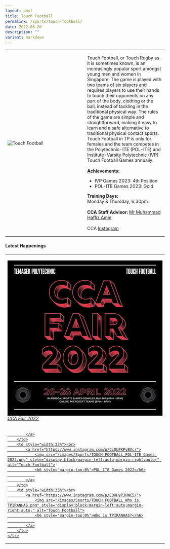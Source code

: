 ```yaml
---
layout: post
title: Touch Football
permalink: /sports/touch-football/
date: 2022-06-20
description: ""
variant: markdown
---
```

<table>
    <tbody><tr>
        <td style="width:50%"><img src="https://hosting.photobucket.com/images/i/tracyng81/Touch_Football.jpeg?width=320&amp;height=320&amp;fit=bounds" style="display:block;margin-left:auto;margin-right:auto;" alt="Touch Football"></td>
        <td>
            <p>
                Touch Football, or Touch Rugby as it is sometimes known, is an increasingly popular sport amongst young men and women in Singapore. The game is played with two teams of six players and requires players to use their hands to touch their opponents on any part of the body, clothing or the ball, instead of tackling in the traditional physical way. The rules of the game are simple and straightforward, making it easy to learn and a safe alternative to traditional physical contact sports. Touch Football in TP is only for females and the team competes in the Polytechnic-ITE (POL-ITE) and Institute-Varsity Polytechnic (IVP) Touch Football Games annually.<br>
                <br>
                <b>Achievements:</b><br>
                </p><ul>
                    <li>IVP Games 2023: 4th Position</li>
                    <li>POL-ITE Games 2023: Gold</li>
                </ul>
            <p></p>
            <p>
                <b>Training Days:</b><br>
                Monday &amp; Thursday, 6.30pm<br>
                <br>
                <b>CCA Staff Advisor:</b> <a href="mailto:Muhammad_Haffiz_AMIN@TP.EDU.SG">Mr Muhammad Haffiz Amin</a><br>
                <br>
                CCA <a href="https://www.instagram.com/tpiranhas">Instagram</a>
            </p>
        </td>
    </tr>
</tbody></table>

#### Latest Happenings

<table>
    <tbody><tr>
        <td style="width:33%"><br>
            <a href="https://www.instagram.com/p/CcmhZjPv2tM/">
                <img src="/images/Sports/TOUCH FOOTBALL_CCA Fair 2022.png" style="display:block;margin-left:auto;margin-right:auto;" alt="Touch Football">
                <h6 style="margin-top:0%">CCA Fair 2022</h6>    
                
            </a>
        </td>
        <td style="width:33%"><br>
            <a href="https://www.instagram.com/p/CcQbPKPvBVc/">
                <img src="/images/Sports/TOUCH FOOTBALL_POL-ITE Games 2022.png" style="display:block;margin-left:auto;margin-right:auto;" alt="Touch Football">
                <h6 style="margin-top:0%">POL_ITE Games 2022</h6>
                
            </a>
        </td>
        <td style="width:33%"><br>
            <a href="https://www.instagram.com/p/COXHyPJHWC5/">
                <img src="/images/Sports/TOUCH FOOTBALL_Who is TPIRANHAS.png" style="display:block;margin-left:auto;margin-right:auto;" alt="Touch Football">
                <h6 style="margin-top:0%">Who is TPIRANHAS?</h6>
                
            </a>
        </td>
    </tr>
</tbody></table>